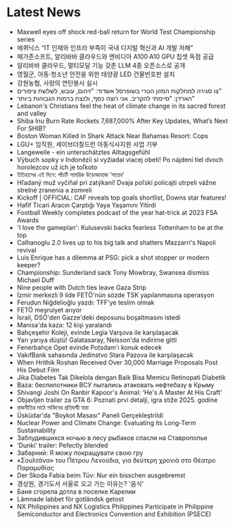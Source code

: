 # Latest News
-  Maxwell eyes off shock red-ball return for World Test Championship series
-  에퀴닉스 “IT 인재와 인프라 부족이 국내 디지털 혁신과 AI 개발 저해”
-  메가존소프트, 알리바바 클라우드와 엔비디아 A100·A10 GPU 칩셋 독점 공급
-  알리바바 클라우드, 멀티모달 기능 갖춘 LLM 4종 오픈소스로 공개
-  영월군, 아동·청소년 안전을 위한 태양광 LED 건물번호판 설치
-  강원농협, 사랑의 연탄봉사 실시
-  צו סגירה למחלקות המזון הטרי בשופרסל אשדוד: "זיהום, עובש, לשלשת ציפורים"
-  הארדן: "סיימתי להקריב. אני רוצה כסף, ולנצח ברמות הגבוהות ביותר"
-  Lebanon's Christians feel the heat of climate change in its sacred forest and valley
-  Shiba Inu Burn Rate Rockets 7,687,000% After Key Updates, What’s Next For SHIB?
-  Boston Woman Killed in Shark Attack Near Bahamas Resort: Cops
-  LGU+ 임직원, 세이브더칠드런 아동식사지원 사업 기부
-  Langeweile - ein unterschätztes Alltagsgefühl
-  Výbuch sopky v Indonézii si vyžiadal viacej obetí! Po nájdení tiel dvoch horolezcov už ich je toľkoto
-  ইতিহাসের এই দিনে: পাঁচটি সামরিক উড়োজাহাজ ‘গায়েব’
-  Hľadaný muž vyčíňal pri zatýkaní! Dvaja poľskí policajti utrpeli vážne strelné zranenia a zomreli
-  Kickoff | OFFICIAL: CAF reveals top goals shortlist, Downs star features!
-  Hafif Ticari Aracın Çarptığı Yaya Yaşamını Yitirdi
-  Football Weekly completes podcast of the year hat-trick at 2023 FSA Awards
-  'I love the gameplan': Kulusevski backs fearless Tottenham to be at the top
-  Calhanoglu 2.0 lives up to his big talk and shatters Mazzarri's Napoli revival
-  Luis Enrique has a dilemma at PSG: pick a shot stopper or modern keeper?
-  Championship: Sunderland sack Tony Mowbray, Swansea dismiss Michael Duff
-  Nine people with Dutch ties leave Gaza Strip
-  İzmir merkezli 9 ilde FETÖ'nün sözde TSK yapılanmasına operasyon
-  Ferudun Niğdelioğlu yazdı: TFF'ye teslim olmak
-  FETÖ meşruiyet arıyor
-  İsrail, DSÖ'den Gazze'deki deposunu boşaltmasını istedi
-  Manisa'da kaza: 12 kişi yaralandı
-  Bahçeşehir Koleji, evinde Legia Varşova ile karşılaşacak
-  Yarı yarıya düştü! Galatasaray, Nelsson'da indirime gitti
-  Fenerbahçe Opet evinde Potsdam'ı konuk edecek
-  VakıfBank sahasında Jedinstvo Stara Pazova ile karşılaşacak
-  When Hrithik Roshan Received Over 30,000 Marriage Proposals Post His Debut Film
-  Jika Diabetes Tak Dikelola dengan Baik Bisa Memicu Retinopati Diabetik
-  Baza: беспилотники ВСУ пытались атаковать нефтебазу в Крыму
-  Shivangi Joshi On Ranbir Kapoor's Animal: ‘He's A Master At His Craft’
-  Objavljen trailer za GTA 6: Poznati prvi detalji, igra stiže 2025. godine
-  রাজনীতির মাঠে সাকিবের প্রতিদ্বন্দ্বী যারা
-  Üsküdar'da "Boykot Masası" Paneli Gerçekleştrildi
-  Nuclear Power and Climate Change: Evaluating its Long-Term Sustainability
-  Заблудившихся ночью в лесу рыбаков спасли на Ставрополье
-  ‘Dunki’ trailer: Pefectly blended
-  Забарний: Я можу покращувати свою гру
-  «Σουλτάνα» του Πέτρου Λενούδια, για δεύτερη χρονιά στο Θέατρο Παραμυθίας
-  Der Skoda Fabia beim Tüv: Nur ein bisschen ausgebremst
-  경상원, 경기도서 서울로 오고 가는 이유는? '음식'
-  Баня сгорела дотла в поселке Карелии
-  Lämnade labbet för gotländsk getost
-  NX Philippines and NX Logistics Philippines Participate in Philippine Semiconductor and Electronics Convention and Exhibition (PSECE)
